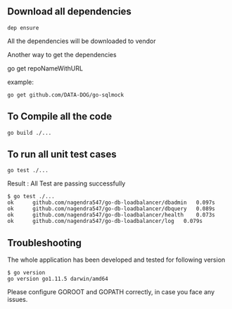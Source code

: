 ## Download all dependencies
```
dep ensure
```
All the dependencies will be downloaded to vendor

Another way to get the dependencies

go get repoNameWithURL

example:
```
go get github.com/DATA-DOG/go-sqlmock
```

## To Compile all the code
```
go build ./...
```

## To run all unit test cases

```
go test ./...
```

Result : All Test are passing successfully
```
$ go test ./...
ok  	github.com/nagendra547/go-db-loadbalancer/dbadmin	0.097s
ok  	github.com/nagendra547/go-db-loadbalancer/dbquery	0.089s
ok  	github.com/nagendra547/go-db-loadbalancer/health	0.073s
ok  	github.com/nagendra547/go-db-loadbalancer/log	0.079s
```

## Troubleshooting
The whole application has been developed and tested for following version
```
$ go version
go version go1.11.5 darwin/amd64
```
Please configure GOROOT and GOPATH correctly, in case you face any issues.
